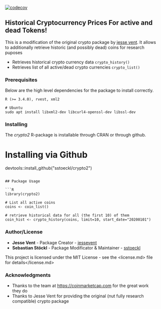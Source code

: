 [![codecov](https://codecov.io/gh/sstoeckl/crypto2/branch/master/graph/badge.svg)](https://codecov.io/gh/sstoeckl/crypto2)

## Historical Cryptocurrency Prices For active and dead Tokens!

This is a modification of the original crypto package by [jesse vent](https://github.com/JesseVent/crypto). It allows to additionally retrieve historic (and possibly dead) coins for research puposes

- Retrieves historical crypto currency data `crypto_history()`
- Retrieves list of all active/dead crypto currencies `crypto_list()`

### Prerequisites

Below are the high level dependencies for the package to install correctly.

```
R (>= 3.4.0), rvest, xml2

# Ubuntu 
sudo apt install libxml2-dev libcurl4-openssl-dev libssl-dev
```

### Installing

The _crypto2_ R-package is installable through CRAN or through github.

# Installing via Github
devtools::install_github("sstoeckl/crypto2")
```

## Package Usage

```R
library(crypto2)

# List all active coins
coins <- coin_list()

# retrieve historical data for all (the first 10) of them
coin_hist <- crypto_history(coins, limit=10, start_date="20200101")

```

### Author/License

- **Jesse Vent** - Package Creator - [jessevent](https://github.com/jessevent)
- **Sebastian Stöckl** - Package Modificator & Maintainer - [sstoeckl](https://github.com/sstoeckl)

This project is licensed under the MIT License - see the
<license.md> file for details</license.md>

### Acknowledgments

- Thanks to the team at <https://coinmarketcap.com> for the great work they do
- Thanks to Jesse Vent for providing the original (nut fully research compatible) crypto package
